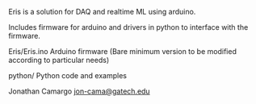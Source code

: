 Eris is a solution for DAQ and realtime ML using arduino.

Includes firmware for arduino and drivers in python to 
interface with the firmware.

Eris/Eris.ino Arduino firmware (Bare minimum version to be modified according to particular needs)

python/  Python code and examples

Jonathan Camargo <jon-cama@gatech.edu>
